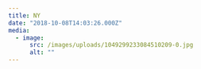 ```yaml
---
title: NY
date: "2018-10-08T14:03:26.000Z"
media:
  - image:
      src: /images/uploads/1049299233084510209-0.jpg
      alt: ""
---
```

